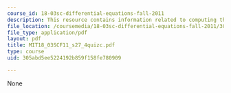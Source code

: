 ```yaml
---
course_id: 18-03sc-differential-equations-fall-2011
description: This resource contains information related to computing the laplace transform.
file_location: /coursemedia/18-03sc-differential-equations-fall-2011/305abd5ee5224192b859f158fe780909_MIT18_03SCF11_s27_4quizc.pdf
file_type: application/pdf
layout: pdf
title: MIT18_03SCF11_s27_4quizc.pdf
type: course
uid: 305abd5ee5224192b859f158fe780909

---
```

None